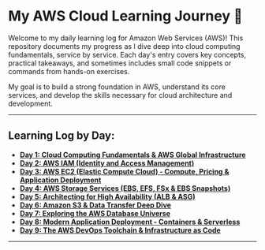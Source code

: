 # My AWS Cloud Learning Journey 🚀

Welcome to my daily learning log for Amazon Web Services (AWS)! This repository documents my progress as I dive deep into cloud computing fundamentals, service by service. Each day's entry covers key concepts, practical takeaways, and sometimes includes small code snippets or commands from hands-on exercises.

My goal is to build a strong foundation in AWS, understand its core services, and develop the skills necessary for cloud architecture and development.

---

## **Learning Log by Day:**

* **[Day 1: Cloud Computing Fundamentals & AWS Global Infrastructure](#day-1-cloud-computing-fundamentals--aws-global-infrastructure)**
* **[Day 2: AWS IAM (Identity and Access Management)](#day-2-aws-iam-identity-and-access-management)**
* **[Day 3: AWS EC2 (Elastic Compute Cloud) - Compute, Pricing & Application Deployment](#day-3-aws-ec2-elastic-compute-cloud---compute-pricing--application-deployment)**
* **[Day 4: AWS Storage Services (EBS, EFS, FSx & EBS Snapshots)](#day-4-aws-storage-services-ebs-efs-fsx--ebs-snapshots)**
* **[Day 5: Architecting for High Availability (ALB & ASG)](#day-5-architecting-for-high-availability-alb--asg)**
* **[Day 6: Amazon S3 & Data Transfer Deep Dive](#day-6-amazon-s3--data-transfer-deep-dive)**
* **[Day 7: Exploring the AWS Database Universe](#day-7-exploring-the-aws-database-universe)**
* **[Day 8: Modern Application Deployment - Containers & Serverless](#day-8-modern-application-deployment---containers--serverless)**
* **[Day 9: The AWS DevOps Toolchain & Infrastructure as Code](#day-9-the-aws-devops-toolchain--infrastructure-as-code)**


---
